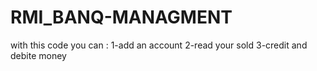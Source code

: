 # RMI_BANQ-MANAGMENT
with this code you can :
1-add an account
2-read your sold 
3-credit and debite money 
